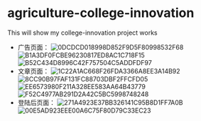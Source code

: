 # agriculture-college-innovation

This will show my college-innovation project works
- 广告页面：
![0DCDCD018998D852F9D5F80998532F68](https://user-images.githubusercontent.com/58174623/144412437-94ef8710-65ab-4333-ac45-d95dea8e2dfd.jpg)
![B1A3DF0FCBE96230817ED8AC1C718F15](https://user-images.githubusercontent.com/58174623/144412458-cc826d13-5d79-4db0-957f-180fee3a4b89.jpg)
![B52C434D8996C42F757504C5ADDFDF97](https://user-images.githubusercontent.com/58174623/144412472-29c817e7-d4b3-4ab6-931c-ce135d2248ca.jpg)
- 文章页面：
![1C22A1AC668F26FDA3366A8EE3A14B92](https://user-images.githubusercontent.com/58174623/144412536-fa3bc6af-facb-4185-aeff-d278a2267795.jpg)
![8CC90B97FAF131FC88703DBF2FFCFD05](https://user-images.githubusercontent.com/58174623/144412549-3390a3f2-5196-47d5-ac71-186c881263d8.jpg)
![EE6573980F211A328EE583AA64B43779](https://user-images.githubusercontent.com/58174623/144412718-6233e7f1-1155-43ae-8352-1c11e06aeea4.jpg)
![F52C4977AB291D2A42C5BC5998748248](https://user-images.githubusercontent.com/58174623/144412722-579f273d-4981-41f0-8f54-29d250d79811.jpg)
- 登陆后页面：
![271A4923E37BB326141C95B8D1FF7A0B](https://user-images.githubusercontent.com/58174623/144412789-3fcc6426-8b37-4396-b48e-576cd3e49dfe.jpg)
![00E5AD923EEE00A6C75F80D79C33EC23](https://user-images.githubusercontent.com/58174623/144412832-377fe83a-32be-4f7b-b5fd-7879f653b4e4.jpg)
